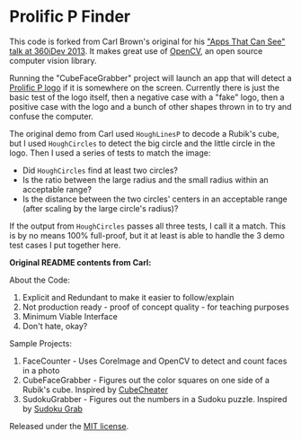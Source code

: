 Prolific P Finder
=================

This code is forked from Carl Brown's original for his ["Apps That Can See" talk at 360iDev 2013](http://www.slideshare.net/carlbrown/writing-apps-that-can-see). It makes great use of [OpenCV](http://opencv.org/), an open source computer vision library.

Running the "CubeFaceGrabber" project will launch an app that will detect a [Prolific P logo](http://prolificinteractive.com/wp-content/themes/prolific/images/home/logo.png) if it is somewhere on the screen. Currently there is just the basic test of the logo itself, then a negative case with a "fake" logo, then a positive case with the logo and a bunch of other shapes thrown in to try and confuse the computer.

The original demo from Carl used `HoughLinesP` to decode a Rubik's cube, but I used `HoughCircles` to detect the big circle and the little circle in the logo. Then I used a series of tests to match the image:

* Did `HoughCircles` find at least two circles?
* Is the ratio between the large radius and the small radius within an acceptable range?
* Is the distance between the two circles' centers in an acceptable range (after scaling by the large circle's radius)?

If the output from `HoughCircles` passes all three tests, I call it a match. This is by no means 100% full-proof, but it at least is able to handle the 3 demo test cases I put together here.


**Original README contents from Carl:**

About the Code:

1. Explicit and Redundant to make it easier to follow/explain
2. Not production ready - proof of concept quality -
for teaching purposes
3. Minimum Viable Interface
4. Don't hate, okay?

Sample Projects:

1. FaceCounter - Uses CoreImage and OpenCV to detect and count faces in a photo
2. CubeFaceGrabber - Figures out the color squares on one side of a Rubik's cube.  Inspired by [CubeCheater](http://cubecheater.efaller.com)
3. SudokuGrabber - Figures out the numbers in a Sudoku puzzle.  Inspired by [Sudoku Grab](http://sudokugrab.blogspot.com)

Released under the [MIT license](http://opensource.org/licenses/MIT). 